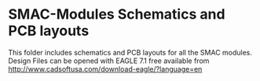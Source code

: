 SMAC-Modules
Schematics and PCB layouts
============
This folder includes schematics and PCB layouts for all the SMAC modules.
Design Files can be opened with EAGLE 7.1 free available from http://www.cadsoftusa.com/download-eagle/?language=en 
